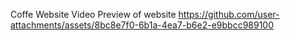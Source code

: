 Coffe Website
Video Preview of website
https://github.com/user-attachments/assets/8bc8e7f0-6b1a-4ea7-b6e2-e9bbcc989100

